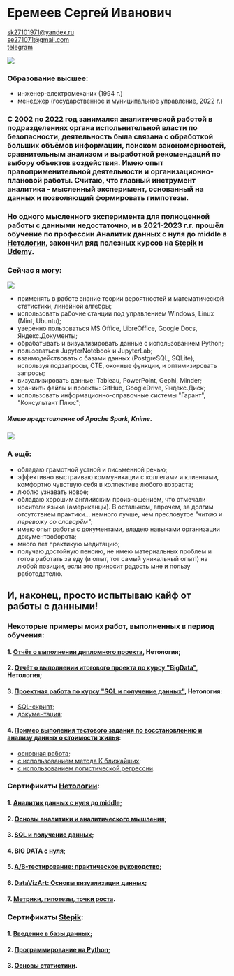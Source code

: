 # **Еремеев Сергей Иванович**

sk27101971@yandex.ru   
se271071@gmail.com   
[telegram](https://t.me/Kinick)   

![](https://drive.google.com/uc?export=view&id=1ofuZb5d5tpov_JrXR5CtBZqZERz4ksWj)

### Образование высшее:   
- инженер-электромеханик (1994 г.)   
- менеджер (государственное и муниципальное управление, 2022 г.)   


### С 2002 по 2022 год занимался аналитической работой в подразделениях органа испольнительной власти по безопасности, деятельность была связана с обработкой больших объёмов информации, поиском закономерностей, сравнительным анализом и выработкой рекомендаций по выбору объектов воздействия. Имею опыт правоприменительной деятельности и организационно-плановой работы. Считаю, что главный инструмент аналитика - мысленный эксперимент, основанный на данных и позволяющий формировать гимпотезы.
### Но одного мысленного эксперимента для полноценной работы с данными недостаточно, и в 2021-2023 г.г. прошёл обучение по профессии Аналитик данных с нуля до middle в [Нетологии](https://netology.ru/), закончил ряд полезных курсов на [Stepik](https://stepik.org/catalog) и [Udemy](https://www.udemy.com/).


### Сейчас я могу:
![](https://glavsnab.net/media/wysiwyg/Inna/01-look3.jpg)
* применять в работе знание теории вероятностей и математической статистики, линейной алгебры;
* использовать рабочие станции под управлением Windows, Linux (Mint, Ubuntu);
* уверенно пользоваться MS Office, LibreOffice, Google Docs, Яндекс.Документы;
* обрабатывать и визуализировать данные с использованием Python;
* пользоваться JupyterNotebook и JupyterLab;
* взаимодействовать с базами данных (PostgreSQL, SQLite), используя подзапросы, CTE, оконные функции, и оптимизировать запросы;
* визуализировать данные: Tableau, PowerPoint, Gephi, Minder;
* храниить файлы и проекты: GitHub, GoogleDrive, Яндекс.Диск;
* использовать информационно-справочные системы "Гарант", "Консультант Плюс";
##### Имею представление об Apache Spark, Knime.

![](https://w7.pngwing.com/pngs/317/409/png-transparent-check-mark-plus-and-minus-signs-check-miscellaneous-angle-text-thumbnail.png)

### А ещё:
* обладаю грамотной устной и письменной речью;   
* эффективно выстраиваю коммуникации с коллегами и клиентами, комфортно чувствую себя в коллективе любого возраста;   
* люблю узнавать новое;    
* обладаю хорошим английским произношением, что отмечали носители языка (американцы). В остальном, впрочем, за долгим отсутствием практики... немного лучше, чем пресловутое *"читаю и перевожу со словарём"*;
* имею опыт работы с документами, владею навыками организации документооборота;   
* много лет практикую медитацию;    
* получаю достойную пенсию, не имею материальных проблем и готов работать за еду (и опыт, тот самый уникальный опыт!) на любой позиции, если это приносит радость мне и пользу работодателю.   

## И, наконец, просто испытываю кайф от работы с данными!

### Некоторые примеры моих работ, выполненных в период обучения:
#### 1.   [Отчёт о выполнении дипломного проекта](https://github.com/s-eremeev/eremeev/blob/eremeev/project_final%20_2.0.ipynb), Нетология;
#### 2.   [Отчёт о выполнении итогового проекта по курсу "BigData"](https://github.com/s-eremeev/eremeev/blob/eremeev/bd_project_work.ipynb), Нетология;
#### 3.   [Проектная работа по курсу "SQL и получение данных"](https://github.com/s-eremeev/eremeev/tree/eremeev/sql_project), Нетология:
* [SQL-скрипт](https://github.com/s-eremeev/eremeev/blob/eremeev/sql_project/eremeev.sql);
* [документация](https://github.com/s-eremeev/eremeev/blob/eremeev/sql_project/eremeev.pdf);
#### 4.  [Пример выполения тестового задания по восстановлению и анализу данных о стоимости жилья](https://github.com/s-eremeev/eremeev/tree/eremeev/test_project_California):   
* [основная работа](https://github.com/s-eremeev/eremeev/blob/eremeev/test_project_California/test_project.ipynb);
* [с использованием метода K ближайших](https://github.com/s-eremeev/eremeev/blob/eremeev/test_project_California/test_project_KNN.ipynb);
* [с использованием логистической регрессии](https://github.com/s-eremeev/eremeev/blob/eremeev/test_project_California/test_project_lr.ipynb).
### Сертификаты [Нетологии](https://netology.ru/):
#### 1.   [Аналитик данных с нуля до middle](https://github.com/s-eremeev/eremeev/blob/eremeev/certificates/big_certificate.pdf);
#### 2.   [Основы аналитики и аналитического мышления](https://github.com/s-eremeev/eremeev/blob/eremeev/certificates/start.pdf);
#### 3.   [SQL и получение данных](https://github.com/s-eremeev/eremeev/blob/eremeev/certificates/sql.pdf);
#### 4.   [BIG DATA с нуля](https://github.com/s-eremeev/eremeev/blob/eremeev/certificates/big_data.pdf);
#### 5.   [A/B-тестирование: практическое руководство](https://github.com/s-eremeev/eremeev/blob/eremeev/certificates/abt.pdf);
#### 6.   [DataVizArt: Основы визуализации данных](https://github.com/s-eremeev/eremeev/blob/eremeev/certificates/data_viz_art.pdf);
#### 7.   [Метрики, гипотезы, точки роста](https://github.com/s-eremeev/eremeev/blob/eremeev/certificates/mgt.pdf).
### Сертификаты [Stepik](https://stepik.org/catalog):
#### 1.   [Введение в базы данных](https://github.com/s-eremeev/eremeev/blob/eremeev/certificates/stepik-certificate-551-0db3075.pdf);
#### 2.   [Программирование на Python](https://github.com/s-eremeev/eremeev/blob/eremeev/certificates/stepik-certificate-67-17b28de.pdf);
#### 3.   [Основы статистики](https://github.com/s-eremeev/eremeev/blob/eremeev/certificates/stepik-certificate-76-0303dca.pdf).

